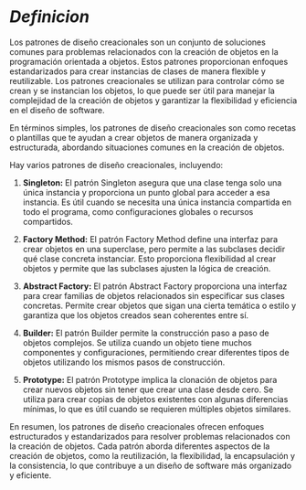 # ***Definicion***

Los patrones de diseño creacionales son un conjunto de soluciones comunes para problemas relacionados con la creación de objetos en la programación orientada a objetos. Estos patrones proporcionan enfoques estandarizados para crear instancias de clases de manera flexible y reutilizable. Los patrones creacionales se utilizan para controlar cómo se crean y se instancian los objetos, lo que puede ser útil para manejar la complejidad de la creación de objetos y garantizar la flexibilidad y eficiencia en el diseño de software.

En términos simples, los patrones de diseño creacionales son como recetas o plantillas que te ayudan a crear objetos de manera organizada y estructurada, abordando situaciones comunes en la creación de objetos.

Hay varios patrones de diseño creacionales, incluyendo:

1. **Singleton:**
   El patrón Singleton asegura que una clase tenga solo una única instancia y proporciona un punto global para acceder a esa instancia. Es útil cuando se necesita una única instancia compartida en todo el programa, como configuraciones globales o recursos compartidos.

2. **Factory Method:**
   El patrón Factory Method define una interfaz para crear objetos en una superclase, pero permite a las subclases decidir qué clase concreta instanciar. Esto proporciona flexibilidad al crear objetos y permite que las subclases ajusten la lógica de creación.

3. **Abstract Factory:**
   El patrón Abstract Factory proporciona una interfaz para crear familias de objetos relacionados sin especificar sus clases concretas. Permite crear objetos que sigan una cierta temática o estilo y garantiza que los objetos creados sean coherentes entre sí.

4. **Builder:**
   El patrón Builder permite la construcción paso a paso de objetos complejos. Se utiliza cuando un objeto tiene muchos componentes y configuraciones, permitiendo crear diferentes tipos de objetos utilizando los mismos pasos de construcción.

5. **Prototype:**
   El patrón Prototype implica la clonación de objetos para crear nuevos objetos sin tener que crear una clase desde cero. Se utiliza para crear copias de objetos existentes con algunas diferencias mínimas, lo que es útil cuando se requieren múltiples objetos similares.

En resumen, los patrones de diseño creacionales ofrecen enfoques estructurados y estandarizados para resolver problemas relacionados con la creación de objetos. Cada patrón aborda diferentes aspectos de la creación de objetos, como la reutilización, la flexibilidad, la encapsulación y la consistencia, lo que contribuye a un diseño de software más organizado y eficiente.
